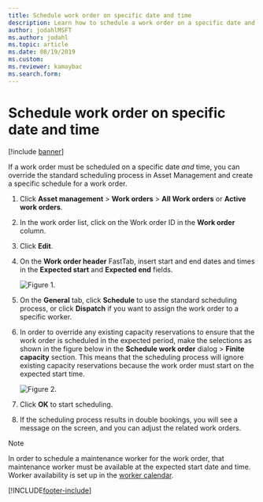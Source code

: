 ```yaml
---
title: Schedule work order on specific date and time
description: Learn how to schedule a work order on a specific date and time in Asset Management, including a step-by-step process for creating a specific schedule.
author: jodahlMSFT
ms.author: jodahl
ms.topic: article
ms.date: 08/19/2019
ms.custom: 
ms.reviewer: kamaybac
ms.search.form: 
---
```


# Schedule work order on specific date and time

[!include [banner](../../includes/banner.md)]

 

If a work order must be scheduled on a specific date *and* time, you can override the standard scheduling process in Asset Management and create a specific schedule for a work order.

1. Click **Asset management** > **Work orders** > **All Work orders** or **Active work orders**.

2. In the work order list, click on the Work order ID in the **Work order** column.

3. Click **Edit**.

4. On the **Work order header** FastTab, insert start and end dates and times in the **Expected start** and **Expected end** fields.

    ![Figure 1.](media/05-work-order-scheduling.png)

5. On the **General** tab, click **Schedule** to use the standard scheduling process, or click **Dispatch** if you want to assign the work order to a specific worker.

6. In order to override any existing capacity reservations to ensure that the work order is scheduled in the expected period, make the selections as shown in the figure below in the **Schedule work order** dialog > **Finite capacity** section. This means that the scheduling process will ignore existing capacity reservations because the work order must start on the expected start time.

    ![Figure 2.](media/06-work-order-scheduling.png)

7. Click **OK** to start scheduling.

8. If the scheduling process results in double bookings, you will see a message on the screen, and you can adjust the related work orders.

>[!NOTE]
>In order to schedule a maintenance worker for the work order, that maintenance worker must be available at the expected start date and time. Worker availability is set up in the [worker calendar](../work-order-scheduling/maintenance-worker-calendar-and-scheduling.md). 



[!INCLUDE[footer-include](../../../includes/footer-banner.md)]
